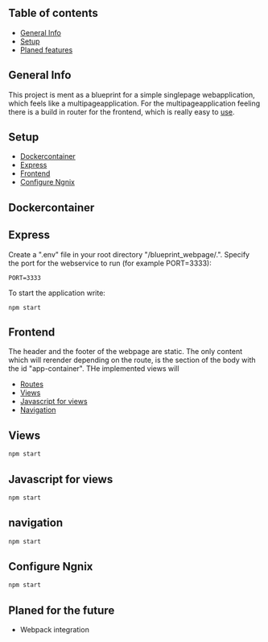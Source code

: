 ## Table of contents
* [General Info](#general-info)
* [Setup](#setup)
* [Planed features](#planned-features)

## General Info 
This project is ment as a blueprint for a simple singlepage webapplication, which feels like a multipageapplication.
For the multipageapplication feeling there is a build in router for the frontend, which is really easy to [use](#frontend).

## Setup
* [Dockercontainer](#dockercontainer)
* [Express](#express)
* [Frontend](#frontend)
* [Configure Ngnix](#configure-ngnix)

## Dockercontainer

## Express
Create a ".env" file in your root directory "/blueprint_webpage/.". Specify the port for the webservice to run (for example PORT=3333):
```
PORT=3333
```
To start the application write:
```
npm start
```
## Frontend
The header and the footer of the webpage are static. The only content which will rerender depending on the route, is the section of the body with the id "app-container". THe implemented views will 
* [Routes](#routes)
* [Views](#views)
* [Javascript for views](#javascript-for-views)
* [Navigation](#navigation)

## Views
```javascript
npm start
```

## Javascript for views
```javascript
npm start
```

## navigation
```javascript
npm start
```

## Configure Ngnix
```javascript
npm start
```

## Planed for the future
* Webpack integration
